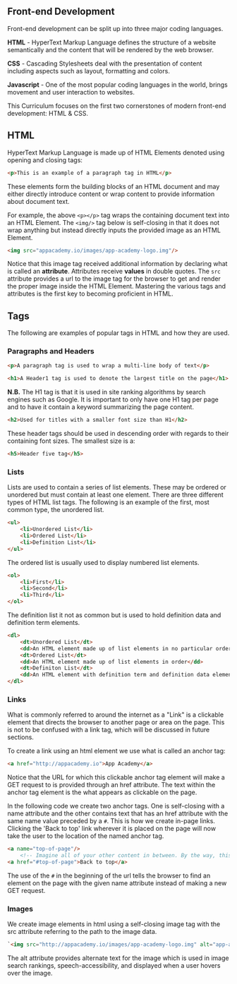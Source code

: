 ## Front-end Development

Front-end development can be split up into three major coding languages.

**HTML** - HyperText Markup Language defines the structure of a website semantically and the content that will be rendered by the web browser.

**CSS** - Cascading Stylesheets deal with the presentation of content including aspects such as layout, formatting and colors.

**Javascript** - One of the most popular coding languages in the world, brings movement and user interaction to websites.

This Curriculum focuses on the first two cornerstones of modern front-end development: HTML & CSS.

## HTML 

HyperText Markup Language is made up of HTML Elements denoted using opening and closing tags:

```html
<p>This is an example of a paragraph tag in HTML</p>
```

These elements form the building blocks of an HTML document and may either directly introduce content or wrap content to provide information about document text.

For example, the above `<p></p>` tag wraps the containing document text into an HTML Element. The `<img/>` tag below is self-closing in that it does not wrap anything but instead directly inputs the provided image as an HTML Element.

```html
<img src="appacademy.io/images/app-academy-logo.img"/>
```

Notice that this image tag received additional information by declaring what is called an **attribute**. Attributes receive **values** in double quotes.  The `src` attribute provides a url to the image tag for the browser to get and render the proper image inside the HTML Element. Mastering the various tags and attributes is the first key to becoming proficient in HTML.

## Tags

The following are examples of popular tags in HTML and how they are used.

### Paragraphs and Headers

```html
<p>A paragraph tag is used to wrap a multi-line body of text</p>

<h1>A Header1 tag is used to denote the largest title on the page</h1>
```

**N.B.** The H1 tag is that it is used in site ranking algorithms by search engines such as Google. It is important to only have one H1 tag per page and to have it contain a keyword summarizing the page content.

```html
<h2>Used for titles with a smaller font size than H1</h2>
```

These header tags should be used in descending order with regards to their containing font sizes. The smallest size is a:

```html
<h5>Header five tag</h5>
```

### Lists

Lists are used to contain a series of list elements. These may be ordered or unordered but must contain at least one element. There are three different types of HTML list tags. The following is an example of the first, most common type, the unordered list.

```html
<ul>
    <li>Unordered List</li>
    <li>Ordered List</li>
    <li>Definition List</li>
</ul>
```

The ordered list is usually used to display numbered list elements.
```html
<ol>
    <li>First</li>
    <li>Second</li>
    <li>Third</li>
</ol>
```

The definition list it not as common but is used to hold definition data and definition term elements.
```html
<dl>
    <dt>Unordered List</dt>
    <dd>An HTML element made up of list elements in no particular order</dd>
    <dt>Ordered List</dt>
    <dd>An HTML element made up of list elements in order</dd>
    <dt>Definiton List</dt>
    <dd>An HTML element with definition term and definition data elements</dd>
</dl>
```
### Links

What is commonly referred to around the internet as a "Link" is a clickable element that directs the browser to another page or area on the page. This is not to be confused with a link tag, which will be discussed in future sections.

To create a link using an html element we use what is called an anchor tag:

```html
<a href="http://appacademy.io">App Academy</a>
```

Notice that the URL for which this clickable anchor tag element will make a GET request to is provided through an href attribute. The text within the anchor tag element is the what appears as clickable on the page.

In the following code we create two anchor tags. One is self-closing with a name attribute and the other contains text that has an href attribute with the same name value preceded by a `#`. This is how we create in-page links. Clicking the 'Back to top' link wherever it is placed on the page will now take the user to the location of the named anchor tag.

```html
<a name="top-of-page"/>
    <!-- Imagine all of your other content in between. By the way, this is how we denote comments in HTML. -->
<a href="#top-of-page">Back to top</a> 
```

The use of the `#` in the beginning of the url tells the browser to find an element on the page with the given name attribute instead of making a new GET request.

### Images

We create image elements in html using a self-closing image tag with the src attribute referring to the path to the image data.

```html
`<img src="http://appacademy.io/images/app-academy-logo.img" alt="app-academy-logo"/>`
```

The alt attribute provides alternate text for the image which is used in image search rankings, speech-accessibility, and displayed when a user hovers over the image.




